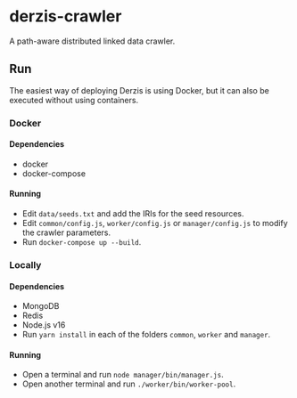 # derzis-crawler

A path-aware distributed linked data crawler.

## Run

The easiest way of deploying Derzis is using Docker, but it can also
be executed without using containers.

### Docker

#### Dependencies

* docker
* docker-compose

#### Running

* Edit `data/seeds.txt` and add the IRIs for the seed resources.
* Edit `common/config.js`, `worker/config.js` or `manager/config.js`
  to modify the crawler parameters.
* Run `docker-compose up --build`.

### Locally

#### Dependencies

* MongoDB
* Redis
* Node.js v16
* Run `yarn install` in each of the folders `common`, `worker` and
  `manager`.

#### Running

* Open a terminal and run `node manager/bin/manager.js`.
* Open another terminal and run `./worker/bin/worker-pool`.




